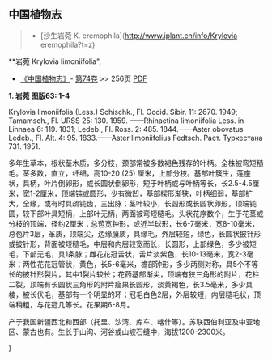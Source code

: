 
## 中国植物志

> * [沙生岩菀  K.  eremophila](http://www.iplant.cn/info/Krylovia eremophila?t=z)

**岩菀 Krylovia limoniifolia",

* [《中国植物志》](http://www.iplant.cn/frps)- [第74卷](http://www.iplant.cn/frps/vol/74) >> 256页 [PDF](http://www.iplant.cn/frps/pdf/74/256.PDF)

**1. 岩菀 图版63: 1-4**

Krylovia limoniifolia (Less.) Schischk., Fl. Occid. Sibir. 11: 2670. 1949; Tamamsch., Fl. URSS 25: 130. 1959. ——Rhinactina limoniifolia Less. in Linnaea 6: 119. 1831; Ledeb., Fl. Ross. 2: 485. 1844.——Aster obovatus Ledeb., Fl. Alt. 4: 95. 1833.——Aster limoniifolius Fedtsch. Раст. Туркестана 731. 1951.

多年生草本，根状茎木质，多分枝，颈部常被多数褐色残存的叶柄。全株被弯短糙毛。茎多数，直立，纤细，高10-20 (25) 厘米，上部分枝。基部叶簇生，莲座状，具柄，叶片倒卵形，或长圆状倒卵形，短于叶柄或与叶柄等长，长2.5-4.5厘米，宽1-2厘米，顶端钝或圆形，少有微凹，基部楔形渐狭，叶柄细弱，基部扩大，全缘，或有时具疏钝齿，三出脉；茎叶较小，长圆形或长圆状卵形，顶端钝圆，较下部叶具短柄，上部叶无柄，两面被弯短糙毛。头状花序数个，生于花茎或分枝的顶端，径约2厘米；总苞宽钟形，或近半球形，长6-7毫米，宽8-10毫米，总苞片3层，革质，顶端尖，边缘膜质，具缘毛，外层较短，绿色，长圆状披针形或披针形，背面被短糙毛，中层和内层较宽而长，长圆形，上部绿色，多少被短毛，下部无毛，具1条脉；雌花花冠舌状，舌片淡紫色，长10-13毫米，宽2-3毫米；两性花花冠管状，黄色，长5-6毫米，檐部钟形，多少两侧对称，具5个不等长的披针形裂片，其中1裂片较长；花药基部渐尖，顶端有狭三角形的附片，花柱二裂，顶端有长圆状三角形的附片瘦果长圆形，淡黄褐色，长3.5毫米，多少具棱，被长伏毛，基部有一个明显的环；冠毛白色2层，外层较短，内层糙毛状，顶端稍粗，与花冠几等长。花果期6-8月。

产于我国新疆西北和西部（托里、沙湾、库车、喀什等）。苏联西伯利亚及中亚地区、蒙古也有。生长于山沟、河谷或山坡石缝中，海拔1200-2300米。

}